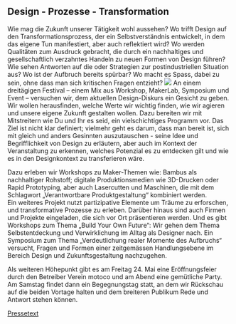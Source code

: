 ## Design - Prozesse - Transformation

Wie mag die Zukunft unserer Tätigkeit wohl aussehen? Wo trifft Design auf den Transformationsprozess, der ein Selbstverständnis entwickelt, in dem das eigene Tun manifestiert, aber auch reflektiert wird? Wo werden Qualitäten zum Ausdruck gebracht, die durch ein nachhaltiges und gesellschaftlich verzahntes Handeln zu neuen Formen von Design führen? Wie sehen Antworten auf die oder Strategien zur postindustriellen Situation aus? Wo ist der Aufbruch bereits spürbar? Wo macht es Spass, dabei zu sein, ohne dass man sich kritischen Fragen entzieht? 
<img src="img/panorama1bearb.jpg" class="full">
An einem dreitägigen Festival – einem Mix aus Workshop, MakerLab, Symposium und Event – versuchen wir, dem aktuellen Design-Diskurs ein Gesicht zu geben. Wir wollen herausfinden, welche Werte wir wichtig finden, wie wir agieren und unsere eigene Zukunft gestalten wollen. Dazu bereiten wir mit Mitstreitern wie Du und Ihr es seid, ein vielschichtiges Programm vor. Das Ziel ist nicht klar definiert; vielmehr geht es darum, dass man bereit ist, sich mit gleich und anders Gesinnten auszutauschen - seine Idee und Begrifflichkeit von Design zu erläutern, aber auch im Kontext der Veranstaltung zu erkennen, welches Potenzial es zu entdecken gilt und wie es in den Designkontext zu transferieren wäre. 

Dazu erleben wir Workshops zu Maker-Themen wie: Bambus als nachhaltiger Rohstoff; digitale Produktionsmedien wie 3D-Drucken oder Rapid Prototyping, aber auch Lasercutten und Maschinen, die mit dem Schlagwort „Verantwortbare Produktgestaltung“ kombiniert werden.   
Ein weiteres Projekt nutzt partizipative Elemente um Träume zu erforschen, und transformative Prozesse zu erleben. Darüber hinaus sind auch Firmen und Projekte eingeladen, die sich vor Ort präsentieren werden. Und es gibt Workshops zum Thema „Build Your Own Future“: Wir gehen dem Thema Selbstentdeckung und Verwirklichung im Alltag als Designer nach. Ein Symposium zum Thema „Verdeutlichung realer Momente des Aufbruchs“ versucht, Fragen und Formen einer zeitgemässen Handlungsebene im Bereich Design und Zukunftsgestaltung nachzugehen. 

Als weiteren Höhepunkt gibt es am Freitag 24. Mai eine Eröffnungsfeier durch den Betreiber Verein motoco und am Abend eine gemütliche Party.   
Am Samstag findet dann ein Begegnungstag statt, an dem wir Rückschau auf die beiden Vortage halten und dem breiteren Publikum Rede und Antwort stehen können.

<p><a target="_blank" href="files/PrePresse_Introtext_DE.pdf">Pressetext</a></p>